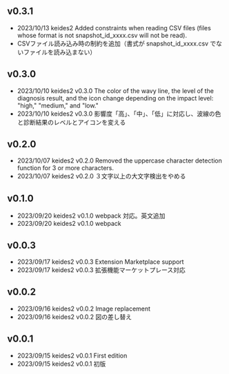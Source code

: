 ## v0.3.1

- 2023/10/13 keides2 Added constraints when reading CSV files (files whose format is not snapshot_id_xxxx.csv will not be read).
- CSVファイル読み込み時の制約を追加（書式が snapshot_id_xxxx.csv でないファイルを読み込まない）

## v0.3.0

- 2023/10/10 keides2 v0.3.0 The color of the wavy line, the level of the diagnosis result, and the icon change depending on the impact level: "high," "medium," and "low."
- 2023/10/10 keides2 v0.3.0 影響度「高」、「中」、「低」に対応し、波線の色と診断結果のレベルとアイコンを変える

## v0.2.0

- 2023/10/07 keides2 v0.2.0 Removed the uppercase character detection function for 3 or more characters.
- 2023/10/07 keides2 v0.2.0 ３文字以上の大文字検出をやめる

## v0.1.0

- 2023/09/20 keides2 v0.1.0 webpack 対応。英文追加
- 2023/09/20 keides2 v0.1.0 webpack

## v0.0.3

- 2023/09/17 keides2 v0.0.3 Extension Marketplace support
- 2023/09/17 keides2 v0.0.3 拡張機能マーケットプレース対応

## v0.0.2

- 2023/09/16 keides2 v0.0.2 Image replacement
- 2023/09/16 keides2 v0.0.2 図の差し替え

## v0.0.1

- 2023/09/15 keides2 v0.0.1 First edition
- 2023/09/15 keides2 v0.0.1 初版
